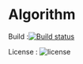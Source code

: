 # Algorithm
Build :[![Build status](https://ci.appveyor.com/api/projects/status/79s0a97dd0uo3jot?svg=true)](https://ci.appveyor.com/project/trungngotdt/algorithm-bwjad)


License : ![license](https://img.shields.io/github/license/trungngotdt/Algorithm.svg)
